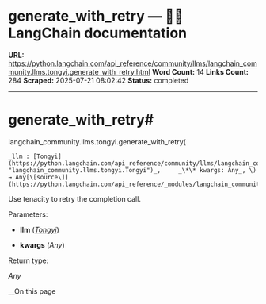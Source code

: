 # generate_with_retry — 🦜🔗 LangChain  documentation

**URL:** https://python.langchain.com/api_reference/community/llms/langchain_community.llms.tongyi.generate_with_retry.html
**Word Count:** 14
**Links Count:** 284
**Scraped:** 2025-07-21 08:02:42
**Status:** completed

---

# generate\_with\_retry\#

langchain\_community.llms.tongyi.generate\_with\_retry\(

    _llm : [Tongyi](https://python.langchain.com/api_reference/community/llms/langchain_community.llms.tongyi.Tongyi.html#langchain_community.llms.tongyi.Tongyi "langchain_community.llms.tongyi.Tongyi")_,     _\*\* kwargs: Any_, \) → Any[\[source\]](https://python.langchain.com/api_reference/_modules/langchain_community/llms/tongyi.html#generate_with_retry)\#     

Use tenacity to retry the completion call.

Parameters:     

  * **llm** \([_Tongyi_](https://python.langchain.com/api_reference/community/llms/langchain_community.llms.tongyi.Tongyi.html#langchain_community.llms.tongyi.Tongyi "langchain_community.llms.tongyi.Tongyi")\)

  * **kwargs** \(_Any_\)

Return type:     

_Any_

__On this page